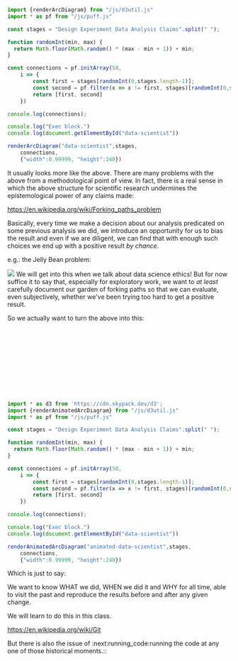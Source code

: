 <svg id="data-scientist"></svg>

```javascript browser
import {renderArcDiagram} from "/js/d3util.js"
import * as pf from "/js/puff.js"

const stages = "Design Experiment Data Analysis Claims".split(" ");

function randomInt(min, max) {
  return Math.floor(Math.random() * (max - min + 1)) + min;
}

const connections = pf.initArray(50,
	i => {
		const first = stages[randomInt(0,stages.length-1)];
		const second = pf.filter(x => x != first, stages)[randomInt(0,stages.length-2)];
		return [first, second]
	})

console.log(connections);

console.log("Exec block.")
console.log(document.getElementById("data-scientist"))

renderArcDiagram("data-scientist",stages,
	connections,
 	{"width":0.99999, "height":240})

```

It usually looks more like the above. There are many problems with the above
from a methodological point of view. In fact, there is a real sense in which 
the above structure for scientific research undermines the epistemological
power of any claims made:

https://en.wikipedia.org/wiki/Forking_paths_problem

Basically, every time we make a decision about our analysis predicated on some
previous analysis we did, we introduce an opportunity for us to bias the result
and even if we are diligent, we can find that with enough such choices we end up
with a positive result _by chance_. 

e.g.: the Jelly Bean problem:

![](https://imgs.xkcd.com/comics/significant.png)
We will get into this when we talk about data science ethics! But for now
suffice it to say that, especially for exploratory work, we want to _at least_
carefully document our garden of forking paths so that we can evaluate, even
subjectively, whether we've been trying too hard to get a positive result.

So we actually want to turn the above into this:

<svg id="animated-data-scientist"></svg>
```javascript browser
import * as d3 from 'https://cdn.skypack.dev/d3';
import {renderAnimatedArcDiagram} from "/js/d3util.js"
import * as pf from "/js/puff.js"

const stages = "Design Experiment Data Analysis Claims".split(" ");

function randomInt(min, max) {
  return Math.floor(Math.random() * (max - min + 1)) + min;
}

const connections = pf.initArray(50,
	i => {
		const first = stages[randomInt(0,stages.length-1)];
		const second = pf.filter(x => x != first, stages)[randomInt(0,stages.length-2)];
		return [first, second]
	})

console.log(connections);

console.log("Exec block.")
console.log(document.getElementById("data-scientist"))

renderAnimatedArcDiagram("animated-data-scientist",stages,
	connections,
 	{"width":0.99999, "height":240})

```

Which is just to say:

We want to know WHAT we did, WHEN we did it and WHY for all time, able to visit
the past and reproduce the results before and after any given change.

We will learn to do this in this class.

https://en.wikipedia.org/wiki/Git

But there is also the issue of :next:running_code:running the code at any one of
those historical moments.::
